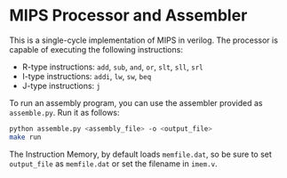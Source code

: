 # MIPS Processor and Assembler

This is a single-cycle implementation of MIPS in verilog. The processor is capable of executing the following instructions:

- R-type instructions: `add`, `sub`, `and`, `or`, `slt`, `sll`, `srl`
- I-type instructions: `addi`, `lw`, `sw`, `beq`
- J-type instructions: `j`

To run an assembly program, you can use the assembler provided as `assemble.py`. Run it as follows:

```bash
python assemble.py <assembly_file> -o <output_file>
make run
```

The Instruction Memory, by default loads `memfile.dat`, so be sure to set `output_file` as `memfile.dat` or set the filename in `imem.v`.
